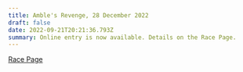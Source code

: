 ```yaml
---
title: Amble's Revenge, 28 December 2022
draft: false
date: 2022-09-21T20:21:36.793Z
summary: Online entry is now available. D﻿etails on the Race Page.
---
```

[Race Page](https://pfrac.co.uk/races/ambles-revenge)